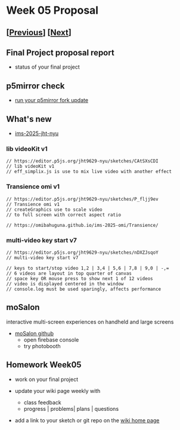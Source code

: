 # Week 05 Proposal

## [[Previous](./04_video.md)] [[Next](./06_review.md)]

## Final Project proposal report

- status of your final project

## p5mirror check

- [run your p5mirror fork update](https://github.com/molab-itp/p5mirror/forks?include=active%2Cnetwork&page=1&period=2y&sort_by=last_updated)

## What's new

- [ims-2025-jht-nyu](https://github.com/jht9629-nyu/ims-2025-jht-nyu)

### lib videoKit v1

```
// https://editor.p5js.org/jht9629-nyu/sketches/CAtSXsCDI
// lib videoKit v1
// eff_simplix.js is use to mix live video with another effect
```

### Transience omi v1

```
// https://editor.p5js.org/jht9629-nyu/sketches/P_fljj9ev
// Transience omi v1
// createGraphics use to scale video
// to full screen with correct aspect ratio

// https://omibahuguna.github.io/ims-2025-omi/Transience/
```

### multi-video key start v7

```
// https://editor.p5js.org/jht9629-nyu/sketches/nDXZJsqoY
// multi-video key start v7

// keys to start/stop video 1,2 | 3,4 | 5,6 | 7,8 | 9,0 | -,=
// 6 videos are layout in top quarter of canvas
// space key OR mouse press to show next 1 of 12 videos
// video is displayed centered in the window
// console.log must be used sparingly, affects performance
```

## moSalon

interactive multi-screen experiences on handheld and large screens

- [moSalon github](https://github.com/molab-itp/moSalon)
  - open firebase console
  - try photobooth

## Homework Week05

- work on your final project
- update your wiki page weekly with

  - class feedback
  - progress | problems| plans | questions

- add a link to your sketch or git repo on the [wiki home page](https://github.com/p5videoKit/IM-Screens-2025-03-ima/wiki#week-05-homework)

<!-- ## maze bits evolution

```
// evolving from previous maze tile bits example

// https://editor.p5js.org/jht9629-gmail/sketches/-FuOH_EE4
// maze with rotating transition

// https://editor.p5js.org/jht9629-gmail/sketches/IagYeywkY
// maze tiles bits

// https://jht9629-nyu.github.io/my-p5js-repo-2023/p5-projects/maze_tiles_bits/
// State machine for time based-animation
// https://github.com/jht9629-nyu/my-p5js-repo-2023/tree/main/p5-projects/maze_tiles_bits
``` -->

  <!-- - [https://github.com/leey611](https://github.com/leey611/p5mirror-leey611)

  - who is missing? -->

<!-- ## Firebase check

- does your access work?
 -->

<!-- ## p5VideoKit

https://github.com/molab-itp/p5videoKit

- p5VideoKit

- shader effects examples and WEBGL p5VideoKit integration

- [3d-shader-webcam-shade](https://editor.p5js.org/jht1493/sketches/EuwnL3gxd)

- [3d-shader-using-webcam.html](https://p5js.org/examples/3d-shader-using-webcam.html)

- maze bits as effects plugin
- [new p5VideoKit effect: maze-spin](https://jht1493.net/p5VideoKit/demo/index.html?u=4&d=settings/2x2-maze-spin-cycle-0-1-2.json) -->

<!-- ## skin-tone update

- [skin-tone-main-qr update](https://jht1493.net/p5VideoKit/demo/index.html?u=8&d=settings/skin-tone-main-qr.json)
  - [last week failure](https://github.com/ml5js/ml5-library/issues/1483)

## p5VideoKit and electron

```
# record video and save to Documents/projects/p5VideoKit-gallery-yoyo
bin/run-gallery-yoyo.sh
``` -->

<!--
## nodejs setup

- nodejs needed to run p5VideoKit/bin/build.sh

[https://nodejs.org/en/download](https://nodejs.org/en/download)

## my-p5js-repo

- nodejs used in my-p5js-repo to automate download of your p5js editor sketches

[my-p5js-repo](https://github.com/jht9629-nyu/my-p5js-repo-2023)
 -->
<!--
```
// https://editor.p5js.org/jht9629-nyu/sketches/-t2O5JfBr
// timed-drawing

// starting point for api for saving points
// https://github.com/mobilelabclass-itp/98-MoGallery-p5js

// https://editor.p5js.org/jht1493/sketches/5LgILr8RF
// Firebase-createImg-board

// Use of url parameter to customize sketch
// note version to verify github pages deployed
// https://mobilelabclass-itp.github.io/98-MoGallery-p5js/p5js_demos/createImg-board/?gallery=web
// https://mobilelabclass-itp.github.io/98-MoGallery-p5js/p5js_demos/createImg-board/?gallery=ims-web
```
-->

<!-- ## screens usage protocol

- [IM-Screens 2023 timeslot](https://docs.google.com/spreadsheets/d/1eMLdZauqS5qzDRSNc-vvDSxh_qcqqEmpMbMYTgt_4w4/edit#gid=0)
